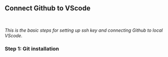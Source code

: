 ## **Connect Github to VScode**
<br>

*This is the basic steps for setting up ssh key and connecting Github to local VScode.*
<br>

### Step 1: Git installation
